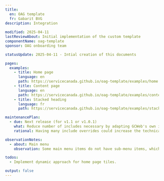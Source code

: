 ```yaml
---
title:
  en: OAG template
  fr: Gabarit BVG
description: Integration 
  
modified: 2025-04-11
lastReviewAbout: Initial implementation of the custom template
componentName: oag-template
sponsor: OAG onboarding team

statusUpdate: 2025-04-11 - Intial creation of this documents

pages:
  examples:
    - title: Home page
      language: en
      path: https://servicecanada.github.io/oag-template/examples/home.html
    - title: Content page
      language: en
      path: https://servicecanada.github.io/oag-template/examples/content.html
    - title: Stacked heading
      language: fr
      path: https://servicecanada.github.io/oag-template/examples/stacked-heading.html

maintenancePlan:
  - due: Next release (for v1.1 or v1.0.1)
    what: Reduce number of includes necessary by adapting GCWeb's own includes
    rational: Having many include overrides could increase the technical debt of this project. By adapting GCWeb Jekyll to leverage different parameters, we'll be able to minimize the need for include overrides.

observationNotes:
  - about: Main menu
    observation: Some main menu items do not have sub-menu items, which is not standard for the main menu.

todos:
  - Implement dynamic approach for home page tiles.

output: false
---
```

